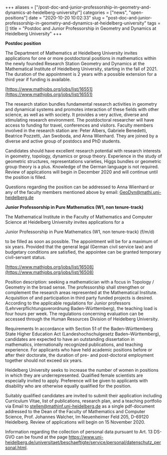 +++
aliases = ["/post-doc-and-junior-professorship-in-geometry-and-dynamics-at-heidelberg-university/"]
categories = ["news", "open-positions"]
date = "2020-10-20 10:02:33"
slug = "post-doc-and-junior-professorship-in-geometry-and-dynamics-at-heidelberg-university"
tags = []
title = "Postdoc and Junior Professorship in Geometry and Dynamics at Heidelberg University"
+++

**Postdoc position**

The Department of Mathematics at Heidelberg University invites
applications for one or more postdoctoral positions in mathematics
within the newly founded Research Station Geometry and Dynamics at the
Mathematical Institute of Heidelberg University, starting in the fall of
2021. The duration of the appointment is 2 years with a possible
extension for a third year if funding is available.

[https://www.mathjobs.org/jobs/list/16551](https://www.mathjobs.org/jobs/list/16551)

The research station bundles fundamental research activities in geometry
and dynamical systems and promotes interaction of these fields with
other science, as well as with society. It provides a very active,
diverse and stimulating research environment. The postdoctoral
researcher will have access to funding for travel, conferences and
visitors. Faculty members involved in the research station are: Peter
Albers, Gabriele Benedetti, Beatrice Pozzetti, Jan Swoboda, and Anna
Wienhard. They are joined by a diverse and active group of postdocs and
PhD students.

Candidates should have excellent research potential with research
interests in geometry, topology, dynamics or group theory. Experience in
the study of geometric structures, representations varieties, Higgs
bundles or geometric group theory is a plus. Knowledge of the German
language is not required. Review of applications will begin in December
2020 and will continue until the position is filled.

Questions regarding the position can be addressed to Anna Wienhard or
any of the faculty members mentioned above by email:
GeoDyn@mathi.uni-heidelberg.de

**Junior Professorship in Pure Mathematics (W1, non tenure-track)**

The Mathematical Institute in the Faculty of Mathematics and Computer
Science at Heidelberg University invites applications for a

Junior Professorship in Pure Mathematics (W1, non tenure-track) (f/m/d)

to be filled as soon as possible. The appointment will be for a maximum
of six years. Provided that the general legal (German civil service law)
and budgetary conditions are satisfied, the appointee can be granted
temporary civil-servant status.

[https://www.mathjobs.org/jobs/list/16508](https://www.mathjobs.org/jobs/list/16508)

Position description: seeking a mathematician with a focus in Topology /
Geometry in the broad sense. The professorship shall strengthen or
complement the research areas represented at the Mathematical Institute.
Acquisition of and participation in third party funded projects is
desired. According to the applicable regulations for Junior professors
(Lehrverpflichtungsverordnung Baden-Württemberg), the teaching load is
four hours per week. The regulations concerning evaluation can be
accessed through the Human Resources Division of Heidelberg University.

Requirements In accordance with Section 51 of the Baden-Württemberg
State Higher Education Act (Landeshochschulgesetz Baden–Württemberg),
candidates are expected to have an outstanding dissertation in
mathematics, internationally recognized publications, and teaching
experience. For applicants who have held academic positions before or
after their doctorate, the duration of pre- and post-doctoral employment
together should not exceed six years.

Heidelberg University seeks to increase the number of women in positions
in which they are underrepresented. Qualified female scientists are
especially invited to apply. Preference will be given to applicants with
disability who are otherwise equally qualified for the position.

Suitably qualified candidates are invited to submit their application
including Curriculum Vitae, list of publications, research plan, and a
teaching portfolio via Email to stellen@mathinf.uni-heidelberg.de as a
single pdf-document addressed to the Dean of the Faculty of Mathematics
and Computer Science, Prof. Johannes Walcher, Im Neuenheimer Feld 205,
D-69120 Heidelberg. Review of applications will begin on 15 November
2020.

Information regarding the collection of personal data pursuant to Art.
13 DS-GVO can be found at the page
<https://www.uni-heidelberg.de/universitaet/beschaeftigte/service/personal/datenschutz_personal.html>.
